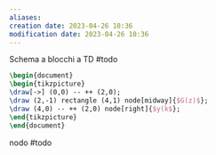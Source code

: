 ```yaml
---
aliases: 
creation date: 2023-04-26 10:36
modification date: 2023-04-26 10:36
---
```

Schema a blocchi a TD
#todo
```tikz
\begin{document}
\begin{tikzpicture}
\draw[->] (0,0) -- ++ (2,0);
\draw (2,-1) rectangle (4,1) node[midway]{$G(z)$};
\draw (4,0) -- ++ (2,0) node[right]{$y(k$};
\end{tikzpicture}
\end{document}
```


nodo #todo